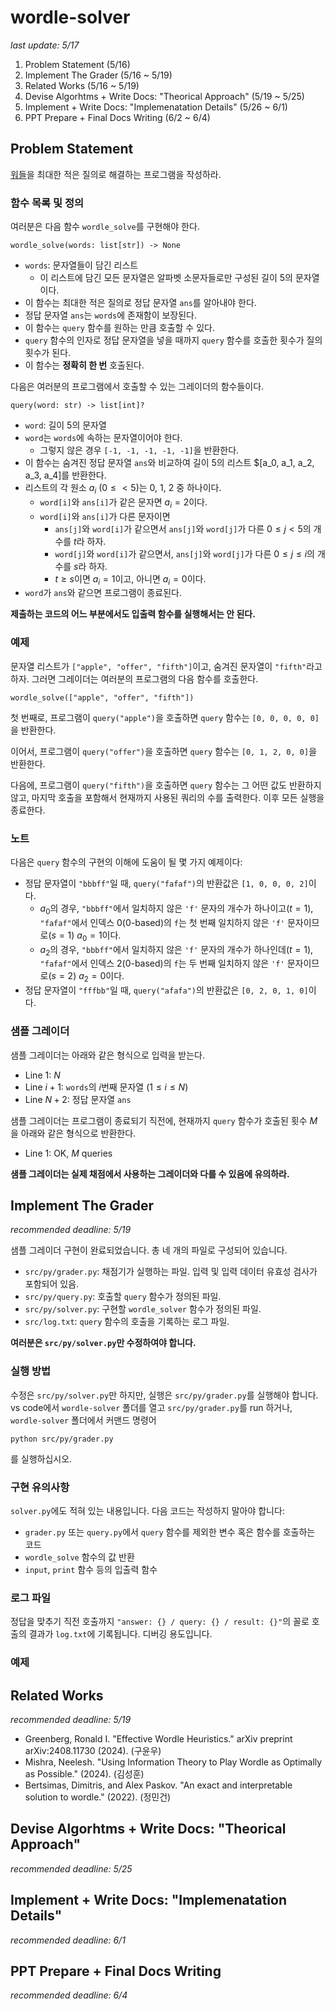 # wordle-solver

_last update: 5/17_

1. Problem Statement (5/16)
2. Implement The Grader (5/16 ~ 5/19)
3. Related Works (5/16 ~ 5/19)
4. Devise Algorhtms + Write Docs: "Theorical Approach" (5/19 ~ 5/25)
5. Implement + Write Docs: "Implemenatation Details" (5/26 ~ 6/1)
6. PPT Prepare + Final Docs Writing (6/2 ~ 6/4)

## Problem Statement
[워들](https://www.nytimes.com/games/wordle/index.html)을 최대한 적은 질의로 해결하는 프로그램을 작성하라.

### 함수 목록 및 정의
여러분은 다음 함수 `wordle_solve`를 구현해야 한다.
```
wordle_solve(words: list[str]) -> None
```
- `words`: 문자열들이 담긴 리스트
  - 이 리스트에 담긴 모든 문자열은 알파벳 소문자들로만 구성된 길이 5의 문자열이다.
- 이 함수는 최대한 적은 질의로 정답 문자열 `ans`를 알아내야 한다.
- 정답 문자열 `ans`는 `words`에 존재함이 보장된다.
- 이 함수는 `query` 함수를 원하는 만큼 호출할 수 있다.
- `query` 함수의 인자로 정답 문자열을 넣을 때까지 `query` 함수를 호출한 횟수가 질의 횟수가 된다.
- 이 함수는 **정확히 한 번** 호출된다.

다음은 여러분의 프로그램에서 호출할 수 있는 그레이더의 함수들이다.
```
query(word: str) -> list[int]?
```
- `word`: 길이 5의 문자열
- `word`는 `words`에 속하는 문자열이어야 한다.
  - 그렇지 않은 경우 `[-1, -1, -1, -1, -1]`을 반환한다.
- 이 함수는 숨겨진 정답 문자열 `ans`와 비교하여 길이 5의 리스트 $[a_0, a_1, a_2, a_3, a_4]를 반환한다.
- 리스트의 각 원소 $a_i ~ (0 \leq < 5)$는 0, 1, 2 중 하나이다.
  - `word[i]`와 `ans[i]`가 같은 문자면 $a_i = 2$이다.
  - `word[i]`와 `ans[i]`가 다른 문자이면
    - `ans[j]`와 `word[i]`가 같으면서 `ans[j]`와 `word[j]`가 다른 $0 \leq j < 5$의 개수를 $t$라 하자.
    - `word[j]`와 `word[i]`가 같으면서, `ans[j]`와 `word[j]`가 다른 $0 \leq j \leq i$의 개수를 $s$라 하자.
    - $t \geq s$이면 $a_i = 1$이고, 아니면 $a_i = 0$이다.
- `word`가 `ans`와 같으면 프로그램이 종료된다.

**제출하는 코드의 어느 부분에서도 입출력 함수를 실행해서는 안 된다.**

### 예제

문자열 리스트가 `["apple", "offer", "fifth"]`이고, 숨겨진 문자열이 `"fifth"`라고 하자. 그러면 그레이더는 여러분의 프로그램의 다음 함수를 호출한다.
```
wordle_solve(["apple", "offer", "fifth"])
```
첫 번째로, 프로그램이 `query("apple")`을 호출하면 `query` 함수는 `[0, 0, 0, 0, 0]`을 반환한다.

이어서, 프로그램이 `query("offer")`을 호출하면 `query` 함수는 `[0, 1, 2, 0, 0]`을 반환한다.

다음에, 프로그램이 `query("fifth")`을 호출하면 `query` 함수는 그 어떤 값도 반환하지 않고, 마지막 호출을 포함해서 현재까지 사용된 쿼리의 수를 출력한다. 이후 모든 실행을 종료한다.

### 노트

다음은 `query` 함수의 구현의 이해에 도움이 될 몇 가지 예제이다:
- 정답 문자열이 `"bbbff"`일 때, `query("fafaf")`의 반환값은 `[1, 0, 0, 0, 2]`이다. 
  - $a_0$의 경우, `"bbbff"`에서 일치하지 않은 `'f'` 문자의 개수가 하나이고($t=1$), `"fafaf"`에서 인덱스 0(0-based)의 `f`는 첫 번째 일치하지 않은 `'f'` 문자이므로($s=1$) $a_0 = 1$이다.
  - $a_2$의 경우, `"bbbff"`에서 일치하지 않은 `'f'` 문자의 개수가 하나인데($t=1$), `"fafaf"`에서 인덱스 2(0-based)의 `f`는 두 번째 일치하지 않은 `'f'` 문자이므로($s=2$) $a_2 = 0$이다.
- 정답 문자열이 `"fffbb"`일 때, `query("afafa")`의 반환값은 `[0, 2, 0, 1, 0]`이다.

### 샘플 그레이더

샘플 그레이더는 아래와 같은 형식으로 입력을 받는다.
- Line 1: $N$
- Line $i+1$: `words`의 $i$번째 문자열 $(1 \leq i \leq N)$
- Line $N+2$: 정답 문자열 `ans`

샘플 그레이더는 프로그램이 종료되기 직전에, 현재까지 `query` 함수가 호출된 횟수 $M$을 아래와 같은 형식으로 반환한다.
- Line 1: OK, $M$ queries

**샘플 그레이더는 실제 채점에서 사용하는 그레이더와 다를 수 있음에 유의하라.**

## Implement The Grader
_recommended deadline: 5/19_

샘플 그레이더 구현이 완료되었습니다. 총 네 개의 파일로 구성되어 있습니다.
- `src/py/grader.py`: 채점기가 실행하는 파일. 입력 및 입력 데이터 유효성 검사가 포함되어 있음.
- `src/py/query.py`: 호출할 `query` 함수가 정의된 파일.
- `src/py/solver.py`: 구현할 `wordle_solver` 함수가 정의된 파일.
- `src/log.txt`: `query` 함수의 호출을 기록하는 로그 파일.

**여러분은 `src/py/solver.py`만 수정하여야 합니다.**

### 실행 방법
수정은 `src/py/solver.py`만 하지만, 실행은 `src/py/grader.py`를 실행해야 합니다. vs code에서 `wordle-solver` 폴더를 열고 `src/py/grader.py`를 run 하거나, `wordle-solver` 폴더에서 커맨드 명령어
```
python src/py/grader.py
```
를 실행하십시오.

### 구현 유의사항
`solver.py`에도 적혀 있는 내용입니다. 다음 코드는 작성하지 말아야 합니다:
- `grader.py` 또는 `query.py`에서 `query` 함수를 제외한 변수 혹은 함수를 호출하는 코드
- `wordle_solve` 함수의 값 반환
- `input`, `print` 함수 등의 입출력 함수
  
### 로그 파일
정답을 맞추기 직전 호출까지 `"answer: {} / query: {} / result: {}"`의 꼴로 호출의 결과가 `log.txt`에 기록됩니다. 디버깅 용도입니다.

### 예제


## Related Works
_recommended deadline: 5/19_
- Greenberg, Ronald I. "Effective Wordle Heuristics." arXiv preprint arXiv:2408.11730 (2024). (구윤우)
- Mishra, Neelesh. "Using Information Theory to Play Wordle as Optimally as Possible." (2024). (김성훈)
- Bertsimas, Dimitris, and Alex Paskov. "An exact and interpretable solution to wordle." (2022). (정민건)

## Devise Algorhtms + Write Docs: "Theorical Approach"
_recommended deadline: 5/25_

## Implement + Write Docs: "Implemenatation Details"
_recommended deadline: 6/1_

## PPT Prepare + Final Docs Writing
_recommended deadline: 6/4_
